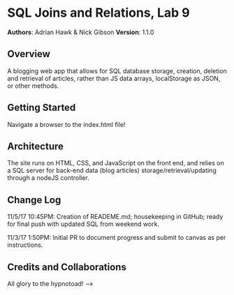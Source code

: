 # SQL Joins and Relations, Lab 9

**Authors**: Adrian Hawk & Nick Gibson
**Version**: 1.1.0

## Overview
A blogging web app that allows for SQL database storage, creation, deletion and retrieval of articles, rather than JS data arrays, localStorage as JSON, or other methods.

## Getting Started
Navigate a browser to the index.html file!

## Architecture
The site runs on HTML, CSS, and JavaScript on the front end, and relies on a SQL server for back-end data (blog articles) storage/retrieval/updating through a nodeJS controller.

## Change Log
11/5/17 10:45PM: Creation of READEME.md; housekeeping in GitHub; ready for final push with updated SQL from weekend work.

11/3/17 1:50PM: Initial PR to document progress and submit to canvas as per instructions.

## Credits and Collaborations
All glory to the hypnotoad!
-->
